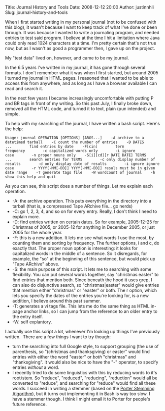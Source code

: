 Title: Journal History and Tools
Date: 2008-12-12 20:00
Author: justinnhli
Slug: journal-history-and-tools

When I first started writing in my personal journal (not to be confused
with this blog), it wasn't because I want to keep track of what I've
done or been through. It was because I wanted to write a journaling
program, and needed entries to test said program. I believe at the time
I hit a limitation where Java could only read 1024 characters at a time.
I'm pretty certain that's not true now, but as I wasn't as good a
programmer then, I gave up on the project.

My "test data" lived on, however, and came to be my journal.

In the 6.5 years I've written in my journal, it has gone through several
formats. I don't remember what it was when I first started, but around
2005 I turned my journal in HTML pages. I reasoned that I wanted to be
able to access this from anywhere, and as long as I have a browser
available I can read and search it.

In the next few years I became increasingly uncomfortable with putting P
and BR tags in front of my writing. So this past July, I finally broke
down, removed all the HTML code, and turned it to text, plain (pun
intended) and simple.

To help with my searching of the journal, I have written a bash script.
Here's the help:

`Usage: journal OPERATION [OPTIONS] [ARGS...]    -A archive to a datetimed tarball    -C count the number of entries    -D DATES ...        find entries by date    -F[cin]        term frequency        -c capitalized words only        -i ignore case        -n proper nouns only    -S[i][cd][r DATE DATE] TERMS ...        search entries for TERMS        -c only display number of results        -d only display date of results        -i ignore ignore case        -r YYYY[-MM[-DD]] YYYY[-MM[-DD]] resuls must be in given date range    -T generate tags file    -W wordcount of journal    -h show this help and quit`

As you can see, this script does a number of things. Let me explain each
operation.

-   -A: the archive operation. This puts everything in the directory
    into a tarball (that is, a compressed Tape ARchive file... go nerds)
-   -C: go 1, 2, 3, 4, and so on for every entry. Really, I don't think
    I need to explain more.
-   -D: find entries written on certain dates. So for example,
    2005-12-25 for Christmas of 2005, or 2005-12 for anything in
    December 2005, or just 2005 for the whole year.
-   -F: this is a new addition. It lets me see what words I use the
    most, by counting them and sorting by frequency. The further
    options, i and c, do exactly that. The proper noun option is
    interesting: it looks for capitalized words in the middle of a
    sentence. So it disregards, for example, the "so" at the beginning
    of this sentence, but would pick up "Tape ARchive" above.
-   -S: the main purpose of this script. It lets me to searching with
    some flexibility. You can put several words together, say "christmas
    easter" to find entries that mention both. Since beneath the hood it
    uses grep, I can also do disjunctive search, so "christmas|easter"
    would give entries that mention either "christmas" or "easter" or
    both. The r option, which lets you specify the dates of the entries
    you're looking for, is a new addition, I believe around this past
    summer.
-   -T: generates a vi tags file. This lets me do the same thing as HTML
    in-page anchor links, so I can jump from the reference to an older
    entry to the entry itself.
-   -W: self explantory.

I actually use this script a lot, whenever I'm looking up things I've
previously written.  There are a few things I want to try though:

-   turn the searching into full Google style, to support grouping (the
    use of parenthesis, so "(christmas and thanksgiving) or easter"
    would find entries with either the word "easter" or *both*
    "christmas" and "thanksgiving". It would also be nice to have the
    "-" operator, to specify entries *without* a word.
-   I recently tried to do some linguistics with this by reducing words
    to it's root/stem. So "reduce", "reduced", "reducing", "reduction"
    would all be converted to "reduce", and searching for "reduce" would
    find all these words. I succeed in writing a stemmer (based on the
    [Porter Stemming
    Algorithm](http://tartarus.org/%7Emartin/PorterStemmer/index.html)),
    but it turns out implementing it in Bash is way too slow. I have a
    stemmer though. I think I might email it to Porter for people's
    future reference.


